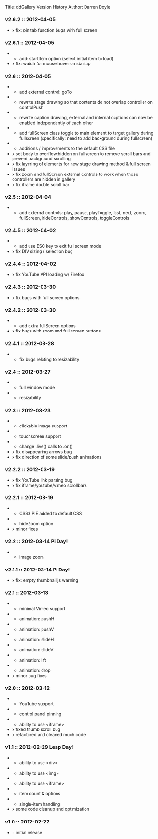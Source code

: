 Title: ddGallery Version History
Author: Darren Doyle

### v2.6.2 :: 2012-04-05
* x fix: pin tab function bugs with full screen

### v2.6.1 :: 2012-04-05
* + add: startItem option (select initial item to load)
* x fix: watch for mouse hover on startup 

### v2.6 :: 2012-04-05
* + add external control: goTo
* + rewrite stage drawing so that contents do not overlap controller on controlPush
* + rewrite caption drawing, external and internal captions can now be enabled independently of each other
* + add fullScreen class toggle to main element to target gallery during fullscreen (specifically: need to add background during fullscreen)
* + additions / improvements to the default CSS file
* x set body to overflow:hidden on fullscreen to remove scroll bars and prevent background scrolling
* x fix layering of elements for new stage drawing method & full screen issues
* x fix zoom and fullScreen external controls to work when those controllers are hidden in gallery
* x fix iframe double scroll bar

### v2.5 :: 2012-04-04
* + add external controls: play, pause, playToggle, last, next, zoom, fullScreen, hideControls, showControls, toggleControls

### v2.4.5 :: 2012-04-02
* + add use ESC key to exit full screen mode
* x fix DIV sizing / selection bug

### v2.4.4 :: 2012-04-02
* x fix YouTube API loading w/ Firefox

### v2.4.3 :: 2012-03-30
* x fix bugs with full screen options

### v2.4.2 :: 2012-03-30
* + add extra fullScreen options
* x fix bugs with zoom and full screen buttons

### v2.4.1 :: 2012-03-28
* + fix bugs relating to resizability

### v2.4 :: 2012-03-27
* + full window mode
* + resizability

### v2.3 :: 2012-03-23
* + clickable image support
* + touchscreen support
* + change .live() calls to .on()
* x fix disappearing arrows bug
* x fix direction of some slide/push animations
			
### v2.2.2 :: 2012-03-19
* x fix YouTube link parsing bug
* x fix iframe/youtube/vimeo scrollbars
			
### v2.2.1 :: 2012-03-19
* + CSS3 PIE added to default CSS
* + hideZoom option
* x minor fixes
			
### v2.2 :: 2012-03-14 Pi Day!
* + image zoom
			
### v2.1.1 :: 2012-03-14 Pi Day!
* x fix: empty thumbnail js warning
			
### v2.1 :: 2012-03-13
* + minimal Vimeo support
* + animation: pushH
* + animation: pushV
* + animation: slideH
* + animation: slideV
* + animation: lift
* + animation: drop
* x minor bug fixes
			
### v2.0 :: 2012-03-12
* + YouTube support
* + control panel pinning
* + ability to use &lt;iframe&gt;
* x fixed thumb scroll bug
* x refactored and cleaned much code
			
### v1.1 :: 2012-02-29 Leap Day!
* + ability to use &lt;div&gt;
* + ability to use &lt;img&gt;
* + ability to use &lt;iframe&gt;
* + item count & options
* + single-item handling
* x some code cleanup and optimization
			
### v1.0 :: 2012-02-22
* :: initial release